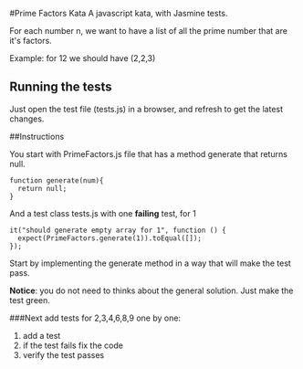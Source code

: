 #Prime Factors Kata
A javascript kata, with Jasmine tests. 

For each number n, we want to have a list of all the prime number that are it's factors.

Example: for 12 we should have (2,2,3)

## Running the tests
Just open the test file (tests.js) in a browser, and refresh to get the latest changes.

##Instructions

You start with PrimeFactors.js file that has a method generate that returns null.

```
function generate(num){
  return null;
}
```

And a test class tests.js with one **failing** test, for 1 

```
it("should generate empty array for 1", function () {
  expect(PrimeFactors.generate(1)).toEqual([]);
});
```
Start by implementing the generate method in a way that will make the test pass.

**Notice**: you do not need to thinks about the general solution. Just make the test green.

###Next 
add tests for 2,3,4,6,8,9 one by one:

1. add a test
2. if the test fails fix the code
3. verify the test passes
